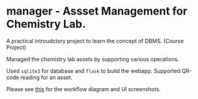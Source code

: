 # manager - Assset Management for Chemistry Lab.

A practical introudctory project to learn the concept of DBMS. (Course Project)

Managed the chemistry lab assets by supporting various operations. 

Used `sqlite3` for database and `flask` to build the webapp. Supported QR-code reading for an asset.

Please see [this](https://github.com/rgkbitw/manager/tree/master/snaps) for the workflow diagram and UI screenshots.
